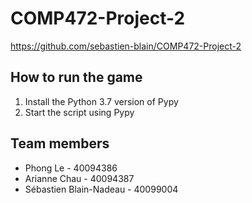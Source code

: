 # COMP472-Project-2

https://github.com/sebastien-blain/COMP472-Project-2

## How to run the game

1. Install the Python 3.7 version of Pypy
2. Start the script using Pypy

## Team members
- Phong Le - 40094386
- Arianne Chau - 40094387
- Sébastien Blain-Nadeau - 40099004